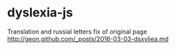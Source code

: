 # dyslexia-js
Translation and russial letters fix of original page http://geon.github.com/_posts/2016-03-03-dsxyliea.md
